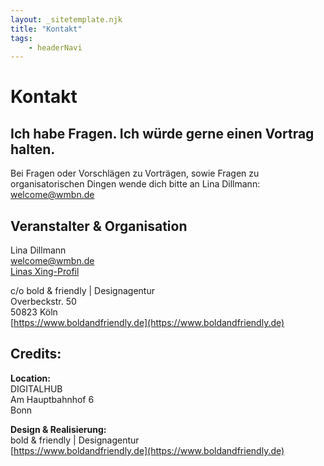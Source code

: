 ```yaml
---
layout: _sitetemplate.njk
title: "Kontakt"
tags: 
    - headerNavi
---
```



# Kontakt


## Ich habe Fragen. Ich w&uuml;rde gerne einen Vortrag halten.

Bei Fragen oder Vorschl&auml;gen zu Vortr&auml;gen, sowie Fragen zu organisatorischen Dingen wende dich bitte an Lina Dillmann:  
[welcome@wmbn.de](mailto:welcome@wmbn.de)  



## Veranstalter & Organisation

Lina Dillmann  
[welcome@wmbn.de](mailto:welcome@wmbn.de)  
[Linas Xing-Profil](https://www.xing.com/profile/Lina_Dillmann)  


c/o bold & friendly | Designagentur  
Overbeckstr. 50  
50823 Köln  
[https://www.boldandfriendly.de](https://www.boldandfriendly.de)

## Credits:

**Location:**  
DIGITALHUB   
Am Hauptbahnhof 6   
Bonn    


**Design & Realisierung:**    
bold & friendly | Designagentur  
[https://www.boldandfriendly.de](https://www.boldandfriendly.de)


